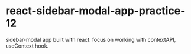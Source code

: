 # react-sidebar-modal-app-practice-12
sidebar-modal app built with react. focus on working with contextAPI, useContext hook.

